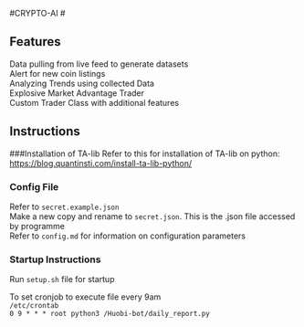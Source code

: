 #CRYPTO-AI #

## Features
Data pulling from live feed to generate datasets <br>
Alert for new coin listings <br>
Analyzing Trends using collected Data <br>
Explosive Market Advantage Trader <br>
Custom Trader Class with additional features <br>



## Instructions
###Installation of TA-lib
Refer to this for installation of TA-lib on python: <br>
https://blog.quantinsti.com/install-ta-lib-python/


### Config File
Refer to `secret.example.json` <br>
Make a new copy and rename to `secret.json`. This is the .json file accessed by programme <br>
Refer to `config.md` for information on configuration parameters

### Startup Instructions
Run `setup.sh` file for startup

To set cronjob to execute file every 9am <br>
`/etc/crontab` <br>
`0 9 * * * root python3 /Huobi-bot/daily_report.py`
